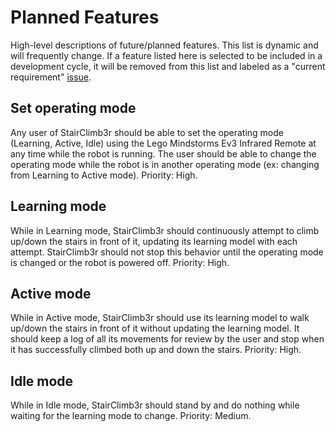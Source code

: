 # Planned Features
High-level descriptions of future/planned features. This list is dynamic and will frequently change. If a feature listed here is selected to be included in a development cycle, it will be removed from this list and labeled as a "current requirement" [issue](https://github.com/rafarrel/StairClimb3r/labels).

## Set operating mode
Any user of StairClimb3r should be able to set the operating mode (Learning, Active, Idle) using the Lego Mindstorms Ev3 Infrared Remote at any time while the robot is running. The user should be able to change the operating mode while the robot is in another operating mode (ex: changing from Learning to Active mode). Priority: High.

## Learning mode
While in Learning mode, StairClimb3r should continuously attempt to climb up/down the stairs in front of it, updating its learning model with each attempt. StairClimb3r should not stop this behavior until the operating mode is changed or the robot is powered off. Priority: High.

## Active mode
While in Active mode, StairClimb3r should use its learning model to walk up/down the stairs in front of it without updating the learning model. It should keep a log of all its movements for review by the user and stop when it has successfully climbed both up and down the stairs. Priority: High.

## Idle mode
While in Idle mode, StairClimb3r should stand by and do nothing while waiting for the learning mode to change. Priority: Medium.
